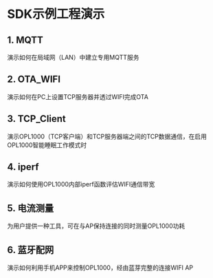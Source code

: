 # SDK示例工程演示  
## 1. MQTT  
演示如何在局域网（LAN）中建立专用MQTT服务  

## 2. OTA_WIFI 
演示如何在PC上设置TCP服务器并透过WIFI完成OTA

## 3. TCP_Client  
演示OPL1000（TCP客户端）和TCP服务器端之间的TCP数据通信，在启用OPL1000智能睡眠工作模式时  

## 4. iperf  
演示如何使用OPL1000内部iperf函数评估WIFI通信带宽  

## 5. 电流测量  
为用户提供一种工具，可在与AP保持连接的同时测量OPL1000功耗  

## 6. 蓝牙配网  
演示如何利用手机APP来控制OPL1000，经由蓝芽完整的连接WIFI AP  
